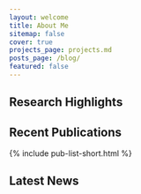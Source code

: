 ```yaml
---
layout: welcome
title: About Me
sitemap: false
cover: true
projects_page: projects.md
posts_page: /blog/
featured: false
---
```


## Research Highlights

<!--projects-->

## Recent Publications

{% include pub-list-short.html %}

## Latest News

<!--posts-->
